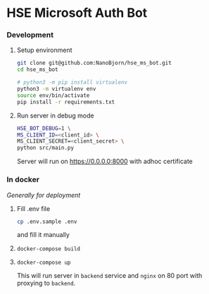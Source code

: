 # HSE Microsoft Auth Bot

### Development

1. Setup environment
    ```bash
    git clone git@github.com:NanoBjorn/hse_ms_bot.git
    cd hse_ms_bot
    
    # python3 -m pip install virtualenv
    python3 -m virtualenv env
    source env/bin/activate
    pip install -r requirements.txt
    ```

2. Run server in debug mode
    ```bash
    HSE_BOT_DEBUG=1 \
    MS_CLIENT_ID=<client_id> \
    MS_CLIENT_SECRET=<client_secret> \
    python src/main.py
    ```
   
   Server will run on https://0.0.0.0:8000 with adhoc certificate

### In docker

*Generally for deployment*

1. Fill .env file
    ```bash
    cp .env.sample .env
    ```
   and fill it manually
   
2. `docker-compose build`
3. `docker-compose up`

   This will run server in `backend` service and `nginx` on 80 port with proxying to `backend`. 
